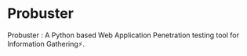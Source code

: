 # Probuster
Probuster : A Python based Web Application Penetration testing tool for Information Gathering⚡.
